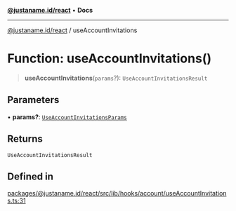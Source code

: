 [**@justaname.id/react**](../README.md) • **Docs**

***

[@justaname.id/react](../globals.md) / useAccountInvitations

# Function: useAccountInvitations()

> **useAccountInvitations**(`params`?): `UseAccountInvitationsResult`

## Parameters

• **params?**: [`UseAccountInvitationsParams`](../type-aliases/UseAccountInvitationsParams.md)

## Returns

`UseAccountInvitationsResult`

## Defined in

[packages/@justaname.id/react/src/lib/hooks/account/useAccountInvitations.ts:31](https://github.com/JustaName-id/JustaName-sdk/blob/dc845c10af242e3ca87d95ef392516ac0bfa8b95/packages/@justaname.id/react/src/lib/hooks/account/useAccountInvitations.ts#L31)
